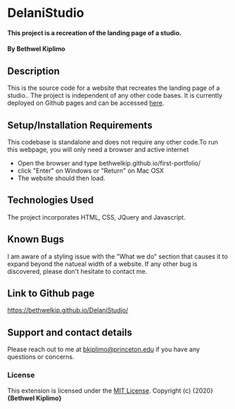 # DelaniStudio
#### This project is a recreation of the landing page of a studio.
#### By **Bethwel Kiplimo**
## Description
This is the source code for a website that recreates the landing page of a studio.. The project is independent of any other code bases. It is currently deployed on Github pages and can be accessed [here](https://bethwelkip.github.io/DelaniStudio/).
## Setup/Installation Requirements
This codebase is standalone and does not require any other code.To run this webpage, you will only need a browser and active internet
* Open the browser and type bethwelkip.github.io/first-portfolio/
* click "Enter" on Windows or "Return" on Mac OSX
* The website should then load.
## Technologies Used
The project incorporates HTML, CSS, JQuery and Javascript.
## Known Bugs
I am aware of a styling issue with the "What we do" section that causes it to expand beyond the natueal width of a website. If any other bug is discovered, please don't hesitate to contact me.
## Link to Github page
https://bethwelkip.github.io/DelaniStudio/
## Support and contact details
Please reach out to me at bkiplimo@princeton.edu if you have any questions
or concerns.
### License
This extension is licensed under the [MIT License](LICENSE).
Copyright (c) {2020} **{Bethwel Kiplimo}**